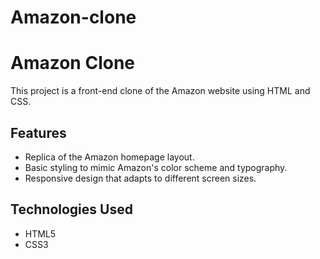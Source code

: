 # Amazon-clone
# Amazon Clone

This project is a front-end clone of the Amazon website using HTML and CSS.

## Features

- Replica of the Amazon homepage layout.
- Basic styling to mimic Amazon's color scheme and typography.
- Responsive design that adapts to different screen sizes.

## Technologies Used

- HTML5
- CSS3




